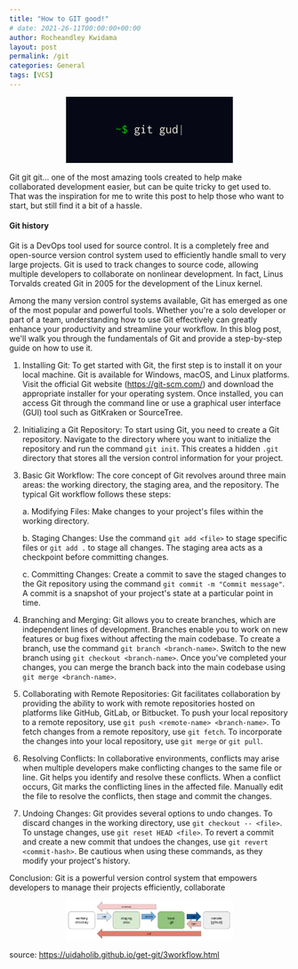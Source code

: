 ```yaml
---
title: "How to GIT good!"
# date: 2021-26-11T00:00:00+00:00
author: Rocheandley Kwidama
layout: post
permalink: /git
categories: General
tags: [VCS]
---
```

<p align="center">
<img src="/assets/images/git_good.png" alt="drawing" width="300"/>
</p>

Git git git... one of the most amazing tools created to help make collaborated development easier, but can be quite tricky to get used to.
That was the inspiration for me to write this post to help those who want to start, but still find it a bit of a hassle.

#### Git history
Git is a DevOps tool used for source control. It is a completely free and open-source version control system used to efficiently handle small to very large projects. Git is used to track changes to source code, allowing multiple developers to collaborate on nonlinear development. In fact, Linus Torvalds created Git in 2005 for the development of the Linux kernel.

Among the many version control systems available, Git has emerged as one of the most popular and powerful tools. Whether you're a solo developer or part of a team, understanding how to use Git effectively can greatly enhance your productivity and streamline your workflow. In this blog post, we'll walk you through the fundamentals of Git and provide a step-by-step guide on how to use it.

1. Installing Git:
To get started with Git, the first step is to install it on your local machine. Git is available for Windows, macOS, and Linux platforms. Visit the official Git website (https://git-scm.com/) and download the appropriate installer for your operating system. Once installed, you can access Git through the command line or use a graphical user interface (GUI) tool such as GitKraken or SourceTree.

2. Initializing a Git Repository:
To start using Git, you need to create a Git repository. Navigate to the directory where you want to initialize the repository and run the command `git init`. This creates a hidden `.git` directory that stores all the version control information for your project.

3. Basic Git Workflow:
The core concept of Git revolves around three main areas: the working directory, the staging area, and the repository. The typical Git workflow follows these steps:

   a. Modifying Files: Make changes to your project's files within the working directory.

   b. Staging Changes: Use the command `git add <file>` to stage specific files or `git add .` to stage all changes. The staging area acts as a checkpoint before committing changes.

   c. Committing Changes: Create a commit to save the staged changes to the Git repository using the command `git commit -m "Commit message"`. A commit is a snapshot of your project's state at a particular point in time.

4. Branching and Merging:
Git allows you to create branches, which are independent lines of development. Branches enable you to work on new features or bug fixes without affecting the main codebase. To create a branch, use the command `git branch <branch-name>`. Switch to the new branch using `git checkout <branch-name>`. Once you've completed your changes, you can merge the branch back into the main codebase using `git merge <branch-name>`.

5. Collaborating with Remote Repositories:
Git facilitates collaboration by providing the ability to work with remote repositories hosted on platforms like GitHub, GitLab, or Bitbucket. To push your local repository to a remote repository, use `git push <remote-name> <branch-name>`. To fetch changes from a remote repository, use `git fetch`. To incorporate the changes into your local repository, use `git merge` or `git pull`.

6. Resolving Conflicts:
In collaborative environments, conflicts may arise when multiple developers make conflicting changes to the same file or line. Git helps you identify and resolve these conflicts. When a conflict occurs, Git marks the conflicting lines in the affected file. Manually edit the file to resolve the conflicts, then stage and commit the changes.

7. Undoing Changes:
Git provides several options to undo changes. To discard changes in the working directory, use `git checkout -- <file>`. To unstage changes, use `git reset HEAD <file>`. To revert a commit and create a new commit that undoes the changes, use `git revert <commit-hash>`. Be cautious when using these commands, as they modify your project's history.

Conclusion:
Git is a powerful version control system that empowers developers to manage their projects efficiently, collaborate


<p align="center">
<img src="/assets/images/git_flow.png" alt="drawing" width="300"/>
</p>

source: https://uidaholib.github.io/get-git/3workflow.html
